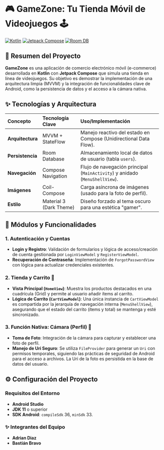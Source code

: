 # 🎮 GameZone: Tu Tienda Móvil de Videojuegos 🕹️

[![Kotlin](https://img.shields.io/badge/Kotlin-2.0.21-blue.svg)](https://kotlinlang.org/)
[![Jetpack Compose](https://img.shields.io/badge/UI-Jetpack%20Compose-darkgreen.svg)](https://developer.android.com/jetpack/compose)
[![Room DB](https://img.shields.io/badge/DB-Room%20DB-lightgray.svg)](https://developer.android.com/topic/libraries/architecture/room)

## 🌟 Resumen del Proyecto

**GameZone** es una aplicación de comercio electrónico móvil (e-commerce) desarrollada en **Kotlin** con **Jetpack Compose** que simula una tienda en línea de videojuegos. Su objetivo es demostrar la implementación de una arquitectura limpia (MVVM) y la integración de funcionalidades clave de Android, como la persistencia de datos y el acceso a la cámara nativa.

## ✨ Tecnologías y Arquitectura

| Concepto | Tecnología Clave | Uso/Implementación |
| :--- | :--- | :--- |
| **Arquitectura** | MVVM + StateFlow | Manejo reactivo del estado en Compose (Unidirectional Data Flow). |
| **Persistencia** | Room Database | Almacenamiento local de datos de usuario (tabla `users`). |
| **Navegación** | Compose Navigation | Flujo de navegación principal (`MainActivity`) y anidado (`MenuShellView`). |
| **Imágenes** | Coil-Compose | Carga asíncrona de imágenes (usado para la foto de perfil). |
| **Estilo** | Material 3 (Dark Theme) | Diseño forzado al tema oscuro para una estética "gamer". |

## 🚀 Módulos y Funcionalidades

### 1. Autenticación y Cuentas
* **Login y Registro**: Validación de formularios y lógica de acceso/creación de cuenta gestionada por `LoginViewModel` y `RegisterViewModel`.
* **Recuperación de Contraseña**: Implementación de `ForgotPasswordView` con lógica para actualizar credenciales existentes.

### 2. Tienda y Carrito 🛒
* **Vista Principal (`HomeView`)**: Muestra los productos destacados en una cuadrícula (Grid) y permite al usuario añadir ítems al carrito.
* **Lógica de Carrito (`CartViewModel`)**: Una única instancia de `CartViewModel` es compartida por la jerarquía de navegación interna (`MenuShellView`), asegurando que el estado del carrito (ítems y total) se mantenga y esté sincronizado.

### 3. Función Nativa: Cámara (Perfil) 📸
* **Toma de Foto**: Integración de la cámara para capturar y establecer una foto de perfil.
* **Manejo de Uri Seguro**: Se utiliza `FileProvider` para generar un `Uri` con permisos temporales, siguiendo las prácticas de seguridad de Android para el acceso a archivos. La Uri de la foto es persistida en la base de datos del usuario.

## ⚙️ Configuración del Proyecto

### Requisitos del Entorno
* **Android Studio**
* **JDK 11** o superior
* **SDK Android**: `compileSdk` 36, `minSdk` 33.

### ✨ Integrantes del Equipo
* **Adrian Diaz**
* **Bastián Bravo**
